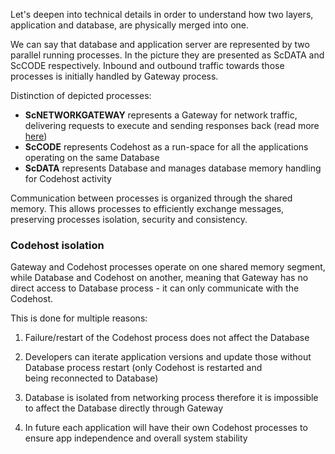 Let's deepen into technical details in order to understand how two layers, application and database, are physically merged into one.

We can say that database and application server are represented by two parallel running processes. In the picture they are presented as ScDATA and ScCODE respectively. Inbound and outbound traffic towards those processes is initially handled by Gateway process.<img alt="" src="http://starcounter.io/wp-content/uploads/2016/06/web-DB-explanation.gif" />

Distinction of depicted processes:

* **ScNETWORKGATEWAY** represents a Gateway for network traffic, delivering requests to execute and sending responses back (read more [here](http://starcounter.io/guides/network/networkgateway/))
* **ScCODE** represents Codehost as a run-space for all the applications operating on the same Database
* **ScDATA** represents Database and manages database memory handling for Codehost activity

Communication between processes is organized through the shared memory. This allows processes to efficiently exchange messages, preserving processes isolation, security and consistency.

### Codehost isolation

Gateway and Codehost processes operate on one shared memory segment, while Database and Codehost on another, meaning that Gateway has no direct access to Database process - it can only communicate with the Codehost.

This is done for multiple reasons:

1. Failure/restart of the Codehost process does not affect the Database

2. Developers can iterate application versions and update those without Database process restart (only Codehost is restarted and being reconnected to Database)

3. Database is isolated from networking process therefore it is impossible to affect the Database directly through Gateway

4. In future each application will have their own Codehost processes to ensure app independence and overall system stability
